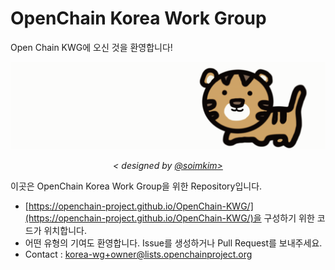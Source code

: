 # OpenChain Korea Work Group

Open Chain KWG에 오신 것을 환영합니다!

![kwg-logo.gif](./content/ko/about/kwg-logo.gif)
<p align="center"> <i>< designed by <a href="https://github.com/soimkim" target="_blank">@soimkim></a></i></p>


이곳은 OpenChain Korea Work Group을 위한 Repository입니다. 

- [https://openchain-project.github.io/OpenChain-KWG/](https://openchain-project.github.io/OpenChain-KWG/)을 구성하기 위한 코드가 위치합니다. 
- 어떤 유형의 기여도 환영합니다. Issue를 생성하거나 Pull Request를 보내주세요. 
- Contact : <korea-wg+owner@lists.openchainproject.org>

